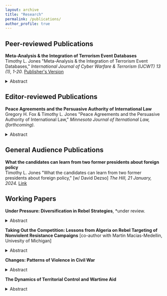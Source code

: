 ```yaml
---
layout: archive
title: "Research"
permalink: /publications/
author_profile: true
---
```


## Peer-reviewed Publications

**Meta-Analysis & the Integration of Terrorism Event Databases**    
Timothy L. Jones "Meta-Analysis & the Integration of Terrorism Event Databases," *International Journal of Cyber Warfare & Terrorism (IJCWT) 13 (1), 1-20.* [Publisher's Version](https://www.igi-global.com/article/meta-analysis-and-the-integration-of-terrorism-event-databases/335944)

<details>
<summary>Abstract</summary>
Why do terrorist attacks occur in certain places and times but not others? Despite advances in collection and empirical methods, the literature has produced divergent results and reached little consensus for common hypotheses about the economic, political, and social causes of terrorism. It is hard to know what to make disagreements as studies adopt disparate research designs using different datasets covering different locations and times. This article applies the xSub data protocol to conduct a meta-analysis of terrorism event datasets and isolate explanations for variations in findings. Although the datasets are constructed for different purposes by different research teams, with different inclusion standards, processing data onto a common event typology, and conducting analysis across common coverage reduces heterogeneity in findings. This protocol also facilitates comparisons with general conflict event datasets, providing researchers, policymakers, and practitioners with a broader context for understanding terrorism in relation to other forms of violence.  
</details>

## Editor-reviewed Publications

**Peace Agreements and the Persuasive Authority of International Law** <br>
Gregory H. Fox & Timothy L. Jones "Peace Agreements and the Persuasive Authority of International Law," *Minnesota Journal of Iternational Law, (forthcoming).*

<details>
<summary>Abstract</summary>
Non-international armed conflicts, or “NIACs,” are the most common form of warfare in the contemporary era. Not surprisingly, agreements ending NIACs are the most common type of peace agreement. But NIAC agreements appear permanently suspended in an international legal limbo: they do not qualify as binding treaties and neither international actors nor scholars agree on another legal status. <br><br>

This article is the second in a series to explore alternatives to the binding/non-binding dichotomy in understanding NIAC agreements’ relation to international law. We collected and coded all final NIAC agreements from 1991 to 2017 for incorporation of a range of international law principles, grouped primarily as those related to governance in the post-conflict state and those pertaining to transitional justice. We proposed a series of hypotheses as to why some agreements might have higher rates of incorporation and some lower.<br><br> 

Our primary findings reveal: (i) a notable increase in the incorporation of transitional justice principles, not governance principles, when the United Nations assumes roles such as party, mediator, observer, or witness; (ii) a decrease in international law incorporation, when regional organizations are involved in any capacity; and (iii) an associated decrease in overall international law incorporation, specifically governance principles, as conflicts become more lethal or focus on territorial disputes. <br><br>

The UN’s association with higher inclusion of international norms, as well as the ubiquity of including governance norms when any third party joins a NIAC peace process, casts the agreements as important vehicles for implementing and enforcing international legal principles. This role for international law is not dependent on the agreements’ formal status. But the critical participation of the UN -- an organization not only built on fidelity to international law but that instructs its representatives to employ international law as a framework for peace process -- is also a marker of this role’s fragility. Recent gridlock in the UN may have dire implications for this mode of legal influence. <br><br>
</details>

## General Audience Publications

**What the candidates can learn from two former presidents about foreign policy**    
Timothy L. Jones "What the candidates can learn from two former presidents about foreign policy," [w/ David Dezso] *The Hill, 21 January, 2024.* [Link](https://thehill.com/opinion/international/4417080-what-the-candidates-should-learn-from-two-former-presidents-about-foreign-policy/)

## Working Papers

**Under Pressure: Diversification in Rebel Strategies**, *under review.

<details>
<summary>Abstract</summary>
In civil wars, some rebel groups focus attacks against state forces, others emphasize the targeting of civilian population, and still others combine strategies. Why do some rebels diversify portfolios of violence at certain times and appear to specialize during other periods? Little attention has been paid to why and when rebels bundle different forms of violent contention. This article proposes that rebels expand and contract targets and use of force in response to fluctuations in pressure from government forces. I find consistent support this theory across 623 rebel groups in 30 civil wars spanning 25 countries from 1997 to 2021. Diversification appears to serve several purposes, stretching state resources, circumventing defensive measures, and improving rebel group survivability. When leveraging a natural experiment from decapitation strikes in Pakistan, I find that diversification in response to external pressure better explains outcomes than alternative theories, such as principal-agent problems. However, the benefits of diversification appear to come at the expense of rebels realizing strategic objectives. These findings offer new insight into adaptive behavior of rebel groups, with important implications for the formation and evaluation of policies and countermeasures aimed at preventing and managing conflict. 
</details>

**Taking Out the Competition: Lessons from Algeria on Rebel Targeting of Nonviolent Resistance Campaigns** [co-author with Martin Macias-Medellin, Univesity of Michigan]

<details>
<summary>Abstract</summary>
To what extent does competition shape rebel behavior in civil war? While scholars have increasingly scrutinized the impact of multiple armed rebel groups on conflict dynamics, this study also considers a less examined aspect: the influence of nonviolent rivals. We posit that rebel groups strategically target high-profile social personalities during periods of fragmented opposition, viewing them as a threat to their political relevance and authority, to bolster their support base, and eliminate alternative means to challenge the state. As nonviolent resistance campaigns diminish or disappear, rebel groups pivot their attention towards targeting rival militant factions, state security forces, and the general population. Our theory is substantiated through an original dataset detailing violent events in Algeria from 1988 to 2001, supplemented by a large-N analysis encompassing 36 civil wars spanning from 1972 to 2020. This research sheds new light on the targeting behavior of rebel groups and underscores the significance of considering both violent and nonviolent dimensions in understanding civil conflict dynamics.     
</details>

**Changes: Patterns of Violence in Civil War**

<details>
<summary>Abstract</summary>
What explains variation in patterns of violence across time and space in armed conflict? Understanding the sources of heterogeneity in violence over time and across different locations can provide insights into the ways in which armed conflict adapts and evolves, and potential ways to anticipate and respond to these changes with more effective policies and countermeasures. However, identification of and insight into patterns can be limited by the reliance upon narrow and incomplete measures. This paper introduces a novel measurement strategy to consider patterns of violence POV in civil wars. This approach integrates and organizes data from leading conflict event datasets along the following dimensions: target, force, and magnitude for government forces and challengers in 33 civil wars in 26 countries from 1997 to 2021. This approach and accompanying dataset provides a unique opportunity to analyze mechanisms shaping heterogeneity in violence and explore under what conditions different patterns of violence may emerge. In this paper, I demonstrate how the this measurement strategy improve identification and analysis of trends and illustrate the research questions it could help answer. By leveraging this approach, scholars and policymakers can gain a better understanding of the drivers of violence in armed conflict and develop more effective strategies to reduce its occurrence.
</details>

**The Dynamics of Territorial Control and Wartime Aid**

<details>
<summary>Abstract</summary>
This paper contributes to the critical research on the effectiveness of developmental aid in war-torn communities and its intersection with counterinsurgency strategies. It offers new insights and data to assess whether territorial control is essential for stabilizing conflict-affected regions through aid, or if aid itself can foster peace in contested areas. We integrate newly compiled estimates of territorial control across Afghanistan with data from the National Solidarity Program, which aimed to improve access to essential services and promote democratic governance at the village level, particularly among marginalized community members. Our findings indicate that government-controlled areas remain susceptible to rebel attacks in the absence of aid incentives. Similarly, introducing aid projects without first establishing security does not effectively mitigate insurgent violence. However, when aid follows successful counterinsurgency efforts that secure and hold territory, it shows a significant impact in reducing violence. In our study, this impact was evidenced by a notable decrease in the deployment of improvised explosive devices, suggesting diminished local support for insurgents. These results advance our understanding of resource allocation dynamics in conflict zones and underscore the importance of sequencing interventions. By enhancing our comprehension of the underlying factors that shape outcomes in aid interventions, this study distinguishes effective from ineffective counterinsurgency strategies and contributes to the discourse on conflict management and peacebuilding, highlighting critical insights for policymakers and practitioners alike.
</details>

